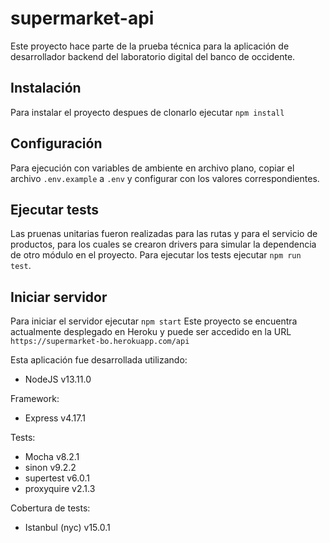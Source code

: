 # supermarket-api

Este proyecto hace parte de la prueba técnica para la aplicación de desarrollador backend del laboratorio digital del banco de occidente.

## Instalación
Para instalar el proyecto despues de clonarlo ejecutar `npm install`

## Configuración
Para ejecución con variables de ambiente en archivo plano, copiar el archivo `.env.example` a `.env` y configurar con los valores correspondientes.

## Ejecutar tests
Las pruenas unitarias fueron realizadas para las rutas y para el servicio de productos, para los cuales se crearon drivers para simular la dependencia de otro módulo en el proyecto.
Para ejecutar los tests ejecutar `npm run test`.

## Iniciar servidor
Para iniciar el servidor ejecutar `npm start`
Este proyecto se encuentra actualmente desplegado en Heroku y puede ser accedido en la URL `https://supermarket-bo.herokuapp.com/api`


Esta aplicación fue desarrollada utilizando:
- NodeJS v13.11.0

Framework:
- Express v4.17.1

Tests:
- Mocha v8.2.1
- sinon v9.2.2
- supertest v6.0.1
- proxyquire v2.1.3

Cobertura de tests:
- Istanbul (nyc) v15.0.1
